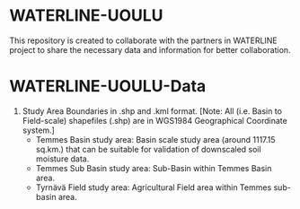 # WATERLINE-UOULU
This repository is created to collaborate with the partners in WATERLINE project to share the necessary data and information for better collaboration.
# WATERLINE-UOULU-Data
1. Study Area Boundaries in .shp and .kml format.
[Note: All (i.e. Basin to Field-scale) shapefiles (.shp)  are in WGS1984 Geographical Coordinate system.]
    - Temmes Basin study area: Basin scale study area (around 1117.15 sq.km.) that can be suitable for validation of downscaled soil moisture data.
    - Temmes Sub Basin study area: Sub-Basin within Temmes Basin area.
    - Tyrnävä Field study area: Agricultural Field area within Temmes sub-basin area.

